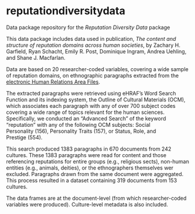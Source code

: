 # reputationdiversitydata
Data package repository for the *Reputation Diversity Data* package

This data package includes data used in publication, *The content and structure of reputation domains across human societies*, by
Zachary H. Garfield, Ryan Schacht, Emily R. Post, Dominique Ingram, Andrea Uehling, and Shane J. Macfarlan.

Data are based on 20 researcher-coded variables, covering a wide sample of reputation domains, on ethnographic paragraphs extracted from the [electronic Human Relations Area Files](https://ehrafworldcultures.yale.edu/ehrafe/).

The extracted paragraphs were retrieved using eHRAF’s Word Search Function and its indexing system, the Outline of Cultural Materials (OCM), which associates each paragraph with any of over 700 subject codes covering a wide range of topics relevant for the human sciences. Specifically, we conducted an “Advanced Search” of the keyword “reputation” with any of the following OCM subjects: Social Personality (156), Personality Traits (157), or Status, Role, and Prestige (554).

This search produced 1383 paragraphs in 670 documents from 242 cultures. These 1383 paragraphs were read for content and those referencing reputations for entire groups (e.g., religious sects), non-human entities (e.g., animals, deities), or the ethnographers themselves wer excluded. Paragraphs drawn from the same document were aggregated. This process resulted in a dataset containing 319 documents from 153 cultures.

The data frames are at the document-level (from which researcher-coded variables were produced). Culture-level metadata is also included. 
